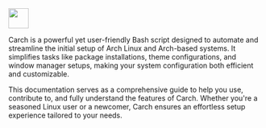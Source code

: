<img src="https://cdn-icons-png.flaticon.com/128/15186/15186090.png" width="40" />

Carch is a powerful yet user-friendly Bash script designed to automate and streamline the initial setup of Arch Linux and Arch-based systems. It simplifies tasks like package installations, theme configurations, and window manager setups, making your system configuration both efficient and customizable.

This documentation serves as a comprehensive guide to help you use, contribute to, and fully understand the features of Carch. Whether you're a seasoned Linux user or a newcomer, Carch ensures an effortless setup experience tailored to your needs.



